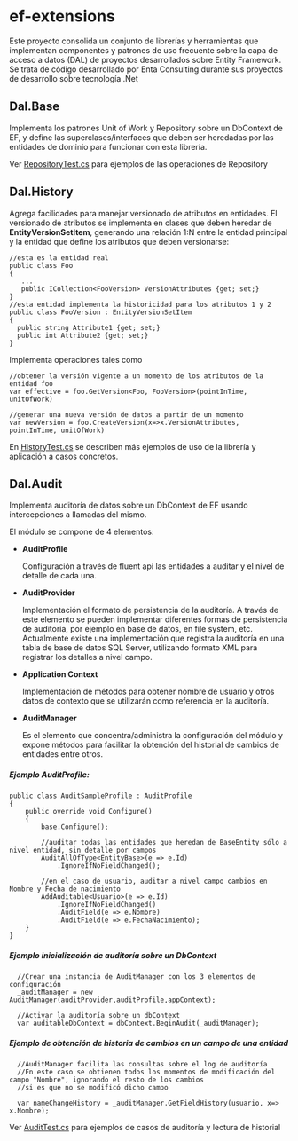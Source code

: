 # ef-extensions
Este proyecto consolida un conjunto de librerías y herramientas que implementan componentes y patrones de uso frecuente sobre la capa de acceso a datos (DAL) de proyectos desarrollados sobre Entity Framework.
Se trata de código desarrollado por Enta Consulting durante sus proyectos de desarrollo sobre tecnología .Net

Dal.Base
--------
  
Implementa los patrones Unit of Work y Repository sobre un DbContext de EF, y define las superclases/interfaces que deben ser heredadas por las entidades de dominio para funcionar con esta librería.

Ver [RepositoryTest.cs](https://github.com/entaconsulting/ef-extensions/blob/master/Solution/Dal.Test/RepositoryTest.cs) para ejemplos de las operaciones de Repository 
  
Dal.History
-----------
  
Agrega facilidades para manejar versionado de atributos en entidades.
El versionado de atributos se implementa en clases que deben heredar de **EntityVersionSetItem**, generando una relación 1:N entre la entidad principal y la entidad que define los atributos que deben versionarse:

    //esta es la entidad real
    public class Foo
    {
       ...
       public ICollection<FooVersion> VersionAttributes {get; set;}
    }
    //esta entidad implementa la historicidad para los atributos 1 y 2
    public class FooVersion : EntityVersionSetItem
    {
      public string Attribute1 {get; set;}
      public int Attribute2 {get; set;}
    }


Implementa operaciones tales como

    //obtener la versión vigente a un momento de los atributos de la entidad foo
    var effective = foo.GetVersion<Foo, FooVersion>(pointInTime, unitOfWork)

    //generar una nueva versión de datos a partir de un momento
    var newVersion = foo.CreateVersion(x=>x.VersionAttributes, pointInTime, unitOfWork)

En [HistoryTest.cs](https://github.com/entaconsulting/ef-extensions/blob/master/Solution/Dal.Test/HistoryTest.cs) se describen más ejemplos de uso de la librería y aplicación a casos concretos.

Dal.Audit
---------

Implementa auditoría de datos sobre un DbContext de EF usando intercepciones a llamadas del mismo.

El módulo se compone de 4 elementos:
* **AuditProfile**

  Configuración a través de fluent api las entidades a auditar y el nivel de detalle de cada una.

* **AuditProvider**

  Implementación el formato de persistencia de la auditoría. 
  A través de este elemento se pueden implementar diferentes formas de persistencia de auditoría, por ejemplo en base de datos, en file system, etc.
  Actualmente existe una implementación que registra la auditoría en una tabla de base de datos SQL Server, utilizando formato XML para registrar los detalles a nivel campo.
  
* **Application Context**

  Implementación de métodos para obtener nombre de usuario y otros datos de contexto que se utilizarán como referencia en la  auditoría.
  
* **AuditManager**

  Es el elemento que concentra/administra la configuración del módulo y expone métodos para facilitar la obtención del historial de cambios de entidades entre otros.


##### Ejemplo AuditProfile:

    public class AuditSampleProfile : AuditProfile
    {
        public override void Configure()
        {
            base.Configure();

            //auditar todas las entidades que heredan de BaseEntity sólo a nivel entidad, sin detalle por campos
            AuditAllOfType<EntityBase>(e => e.Id)
                .IgnoreIfNoFieldChanged();

            //en el caso de usuario, auditar a nivel campo cambios en Nombre y Fecha de nacimiento
            AddAuditable<Usuario>(e => e.Id)
                .IgnoreIfNoFieldChanged()
                .AuditField(e => e.Nombre)
                .AuditField(e => e.FechaNacimiento);
        }
    }

##### Ejemplo inicialización de auditoría sobre un DbContext
      //Crear una instancia de AuditManager con los 3 elementos de configuración
      _auditManager = new AuditManager(auditProvider,auditProfile,appContext);
      
      //Activar la auditoría sobre un dbContext
      var auditableDbContext = dbContext.BeginAudit(_auditManager);

##### Ejemplo de obtención de historia de cambios en un campo de una entidad
      //AuditManager facilita las consultas sobre el log de auditoría
      //En este caso se obtienen todos los momentos de modificación del campo "Nombre", ignorando el resto de los cambios
      //si es que no se modificó dicho campo
      
      var nameChangeHistory = _auditManager.GetFieldHistory(usuario, x=> x.Nombre);

Ver [AuditTest.cs](https://github.com/entaconsulting/ef-extensions/blob/master/Solution/Dal.Test/AuditTest.cs) para ejemplos de casos de auditoría y lectura de historial



